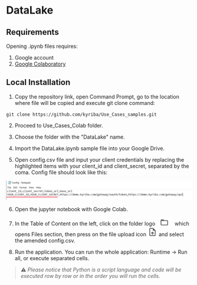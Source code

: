 # DataLake



## Requirements

Opening .ipynb files requires:
1. Google account
2. [Google Colaboratory][1]

[1]: https://workspace.google.com/marketplace/app/colaboratory/1014160490159?pann=ogb


## Local Installation

1.  Copy the repository link, open Command Prompt, go to the location where file will be copied and execute git clone command:

```shell
git clone https://github.com/kyriba/Use_Cases_samples.git
```

2. Proceed to Use_Cases_Colab folder.

3. Choose the folder with the "DataLake" name.

4. Import the DataLake.ipynb sample file into your Google Drive.

5. Open config.csv file and input your client credentials by replacing the highlighted items with your client_id and client_secret, separated by the coma. Config file should look like this:

![config](config.png)

6. Open the jupyter notebook with Google Colab.

7. In the Table of Content on the left, click on the folder logo ![files](files.png) which opens Files section, then press on the file upload icon ![upload](upload.png) and select the amended config.csv.

8. Run the application. You can run the whole application: Runtime -> Run all, or execute separated cells.

> ⚠️  _Please notice that Python is a script language and code will be executed row by row or in the order you will run the cells._

